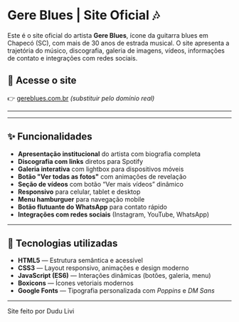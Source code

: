 # Gere Blues | Site Oficial 🎶

Este é o site oficial do artista **Gere Blues**, ícone da guitarra blues em Chapecó (SC), com mais de 30 anos de estrada musical. O site apresenta a trajetória do músico, discografia, galeria de imagens, vídeos, informações de contato e integrações com redes sociais.

## 🔗 Acesse o site

👉 [gereblues.com.br](https://gereblues.com.br) *(substituir pelo domínio real)*

---


---

## ✨ Funcionalidades

- **Apresentação institucional** do artista com biografia completa
- **Discografia com links** diretos para Spotify
- **Galeria interativa** com lightbox para dispositivos móveis
- **Botão "Ver todas as fotos"** com animações de revelação
- **Seção de vídeos** com botão “Ver mais vídeos” dinâmico
- **Responsivo** para celular, tablet e desktop
- **Menu hamburguer** para navegação mobile
- **Botão flutuante do WhatsApp** para contato rápido
- **Integrações com redes sociais** (Instagram, YouTube, WhatsApp)

---

## 📱 Tecnologias utilizadas

- **HTML5** — Estrutura semântica e acessível
- **CSS3** — Layout responsivo, animações e design moderno
- **JavaScript (ES6)** — Interações dinâmicas (botões, galeria, menu)
- **Boxicons** — Ícones vetoriais modernos
- **Google Fonts** — Tipografia personalizada com *Poppins* e *DM Sans*

---
Site feito por Dudu Livi
